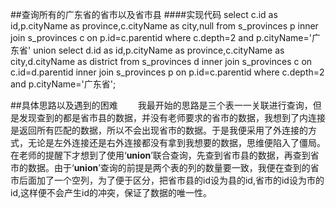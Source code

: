 ##查询所有的广东省的省市以及省市县
####实现代码
	select c.id as id,p.cityName as province,c.cityName as city,null from s_provinces p
	inner join s_provinces c on p.id=c.parentid 
	where c.depth=2 and p.cityName='广东省'
	union
	select d.id as id,p.cityName as province,c.cityName as city,d.cityName as district from s_provinces d 
	inner join s_provinces c on c.id=d.parentid 
	inner join s_provinces p on p.id=c.parentid
	where c.depth=2 and p.cityName='广东省'; 
	
	
##具体思路以及遇到的困难
&emsp;&emsp;我最开始的思路是三个表一一关联进行查询，但是发现查到的都是省市县的数据，并没有老师要求的省市的数据，我想到了内连接是返回所有匹配的数据，所以不会出现省市的数据。于是我便采用了外连接的方式，无论是左外连接还是右外连接都没有拿到我想要的数据，思维便陷入了僵局。在老师的提醒下才想到了使用‘**union**’联合查询，先查到省市县的数据，再查到省市的数据。由于‘**union**’查询的前提是两个表的列的数量要一致，我便在查到的省市后面加了一个空列，为了便于区分，把省市县的id设为县的id,省市的id设为市的id,这样便不会产生id的冲突，保证了数据的唯一性。	